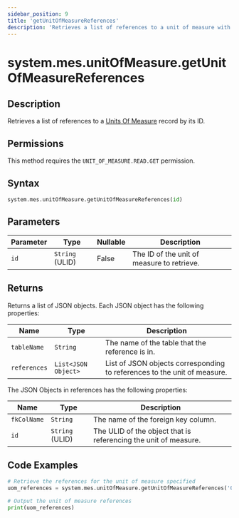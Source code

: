 ```yaml
---
sidebar_position: 9
title: 'getUnitOfMeasureReferences'
description: 'Retrieves a list of references to a unit of measure with the given ID.'
---
```


# system.mes.unitOfMeasure.getUnitOfMeasureReferences

## Description

Retrieves a list of references to a [Units Of Measure](../../data-model/utility-models/unit-of-measure-model/unit-of-measure) record by its ID.

## Permissions

This method requires the `UNIT_OF_MEASURE.READ.GET` permission.

## Syntax

```python
system.mes.unitOfMeasure.getUnitOfMeasureReferences(id)
```

## Parameters

| Parameter | Type            | Nullable | Description                                |
| --------- | --------------- | -------- | ------------------------------------------ |
| `id`      | `String` (ULID) | False    | The ID of the unit of measure to retrieve. |

## Returns

Returns a list of JSON objects. Each JSON object has the following properties:

| Name         | Type                | Description                                                              |
| ------------ | ------------------- | ------------------------------------------------------------------------ |
| `tableName`  | `String`            | The name of the table that the reference is in.                          |
| `references` | `List<JSON Object>` | List of JSON objects corresponding to references to the unit of measure. |

The JSON Objects in references has the following properties:

| Name        | Type            | Description                                                     |
| ----------- | --------------- | --------------------------------------------------------------- |
| `fkColName` | `String`        | The name of the foreign key column.                             |
| `id`        | `String` (ULID) | The ULID of the object that is referencing the unit of measure. |

## Code Examples

```python
# Retrieve the references for the unit of measure specified
uom_references = system.mes.unitOfMeasure.getUnitOfMeasureReferences('01JS27F59C-BRW0RCQ0-VBC38S4K')

# Output the unit of measure references
print(uom_references)
```
